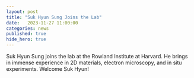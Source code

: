 ```yaml
---
layout: post
title: "Suk Hyun Sung Joins the Lab"
date:   2023-11-27 11:00:00
categories: news
published: true
hide_hero: true
---
```


Suk Hyun Sung joins the lab at the Rowland Institute at Harvard. He brings in immense experience in 2D materials, electron microscopy, and in situ experiments. Welcome Suk Hyun!
